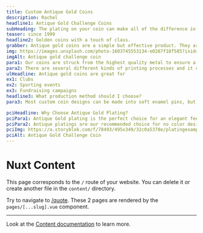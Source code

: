 ```yaml
---
title: Custom Antique Gold Coins
description: Rachel
headline1: Antique Gold Challenge Coins
subHeading: The plating on your coin can make all of the difference in your design. Antique Gold can add a classic and bold look to your coin. It provides extra contrast to make sure your coin stands out.
teaser: since 1999
headline2: Golden coins with a touch of class.
grabber: Antique gold coins are a simple but effective product. They are extremely versatile and adaptable, with a variety of uses that are only limited by your imagination.
img: https://images.unsplash.com/photo-1603745553134-e0267f10f585?ixid=MXwxMjA3fDB8MHxwaG90by1wYWdlfHx8fGVufDB8fHw%3D&ixlib=rb-1.2.1&auto=format&fit=crop&crop=focalpoint&fp-x=.565&fp-y=.55&w=1184&h=1376&q=80
imgAlt: Antique gold challenge coin
para1: Our coins are struck from the highest quality metal to ensure a beautiful, classy, and durable product.
para2: There are several different kinds of printing processes and it can be overwhelming to do the research and know what best fits your design. That’s why we work with you every step of the way to ensure you’ll love the final product.
ulHeadline: Antique gold coins are great for
ex1: Clubs
ex2: Sporting events
ex3: Fundraising campaigns
headline3: What production method should I choose?
para3: Most custom coin designs can be made into soft enamel pins, but this process often works best with designs that have minimal lines and clearly defined areas of color. These details are important because the colored areas sit slightly recessed, below the metal separations. If you’re not sure which type of pin to choose, don’t worry! Just ask, and we can provide suggestions from our experienced team.

pciHeadline: Why Choose Antique Gold Plating?
pciPara1: Antique Gold plating is the perfect choice for an elegant feel to your coin. This plating provides contrast between raised and recessed areas that will make any text on your coin easier to read. This plating is available at a small up-charge, just ask us and we can provide pricing options!
pciPara2: Antique platings are our recommended choice for no color designs. With the added contrast, your design is sure to stand out. All metal areas are dulled in the plating process when you choose antique gold, so your coin will have less noticeable scratches and dents as time goes on. Antique gold plating is a great choice for a classy but durable coin.
pciImg: https://a.storyblok.com/f/78493/495x349/32c0a5378e/platingexample_antiquegold.png
pciAlt: Antique Gold Challenge Coin
---
```


# Nuxt Content

This page corresponds to the `/` route of your website. You can delete it or create another file in the `content/` directory.

Try to navigate to [/quote](/quote). These 2 pages are rendered by the `pages/[...slug].vue` component.

---

Look at the [Content documentation](https://content.nuxtjs.org/) to learn more.
